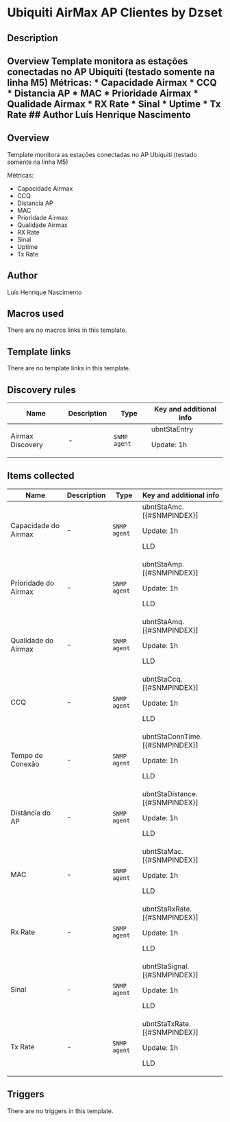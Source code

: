 # Ubiquiti AirMax AP Clientes by Dzset

## Description

## Overview Template monitora as estações conectadas no AP Ubiquiti (testado somente na linha M5) Métricas: * Capacidade Airmax * CCQ * Distancia AP * MAC * Prioridade Airmax * Qualidade Airmax * RX Rate * Sinal * Uptime * Tx Rate ## Author Luís Henrique Nascimento 

## Overview

Template monitora as estações conectadas no AP Ubiquiti (testado somente na linha M5)


Métricas:


* Capacidade Airmax
* CCQ
* Distancia AP
* MAC
* Prioridade Airmax
* Qualidade Airmax
* RX Rate
* Sinal
* Uptime
* Tx Rate


## Author

Luís Henrique Nascimento

## Macros used

There are no macros links in this template.

## Template links

There are no template links in this template.

## Discovery rules

|Name|Description|Type|Key and additional info|
|----|-----------|----|----|
|Airmax Discovery|<p>-</p>|`SNMP agent`|ubntStaEntry<p>Update: 1h</p>|
## Items collected

|Name|Description|Type|Key and additional info|
|----|-----------|----|----|
|Capacidade do Airmax|<p>-</p>|`SNMP agent`|ubntStaAmc.[{#SNMPINDEX}]<p>Update: 1h</p><p>LLD</p>|
|Prioridade do Airmax|<p>-</p>|`SNMP agent`|ubntStaAmp.[{#SNMPINDEX}]<p>Update: 1h</p><p>LLD</p>|
|Qualidade do Airmax|<p>-</p>|`SNMP agent`|ubntStaAmq.[{#SNMPINDEX}]<p>Update: 1h</p><p>LLD</p>|
|CCQ|<p>-</p>|`SNMP agent`|ubntStaCcq.[{#SNMPINDEX}]<p>Update: 1h</p><p>LLD</p>|
|Tempo de Conexão|<p>-</p>|`SNMP agent`|ubntStaConnTime.[{#SNMPINDEX}]<p>Update: 1h</p><p>LLD</p>|
|Distância do AP|<p>-</p>|`SNMP agent`|ubntStaDistance.[{#SNMPINDEX}]<p>Update: 1h</p><p>LLD</p>|
|MAC|<p>-</p>|`SNMP agent`|ubntStaMac.[{#SNMPINDEX}]<p>Update: 1h</p><p>LLD</p>|
|Rx Rate|<p>-</p>|`SNMP agent`|ubntStaRxRate.[{#SNMPINDEX}]<p>Update: 1h</p><p>LLD</p>|
|Sinal|<p>-</p>|`SNMP agent`|ubntStaSignal.[{#SNMPINDEX}]<p>Update: 1h</p><p>LLD</p>|
|Tx Rate|<p>-</p>|`SNMP agent`|ubntStaTxRate.[{#SNMPINDEX}]<p>Update: 1h</p><p>LLD</p>|
## Triggers

There are no triggers in this template.

